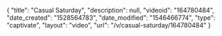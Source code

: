 {
    "title": "Casual Saturday",
    "description": null,
    "videoid": "164780484",
    "date_created": "1528564783",
    "date_modified": "1546466774",
    "type": "captivate",
    "layout": "video",
    "url": "\/v\/casual-saturday\/164780484"
}